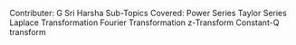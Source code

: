 Contributer: G Sri Harsha
Sub-Topics Covered: Power Series
                    Taylor Series
                    Laplace Transformation
                    Fourier Transformation
                    z-Transform
                    Constant-Q transform
